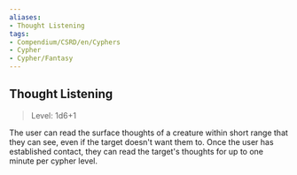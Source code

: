 ```yaml
---
aliases:
- Thought Listening
tags:
- Compendium/CSRD/en/Cyphers
- Cypher
- Cypher/Fantasy
---
```


  
## Thought Listening  
>Level: 1d6+1  
  
The user can read the surface thoughts of a creature within short range that they can see, even if the target doesn't want them to. Once the user has established contact, they can read the target's thoughts for up to one minute per cypher level.